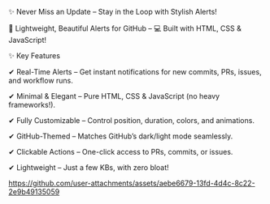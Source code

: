 
✨ Never Miss an Update – Stay in the Loop with Stylish Alerts!

🚀 Lightweight, Beautiful Alerts for GitHub – 💻 Built with HTML, CSS & JavaScript!

✨ Key Features

✔ Real-Time Alerts – Get instant notifications for new commits, PRs, issues, and workflow runs.

✔ Minimal & Elegant – Pure HTML, CSS & JavaScript (no heavy frameworks!).

✔ Fully Customizable – Control position, duration, colors, and animations.

✔ GitHub-Themed – Matches GitHub’s dark/light mode seamlessly.

✔ Clickable Actions – One-click access to PRs, commits, or issues.

✔ Lightweight – Just a few KBs, with zero bloat!


https://github.com/user-attachments/assets/aebe6679-13fd-4d4c-8c22-2e9b49135059

